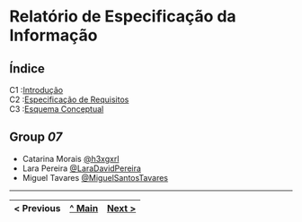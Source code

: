 
# Relatório de Especificação da Informação

## Índice

C1 :[Introdução](rei01.md)  
C2 :[Especificação de Requisitos](rei02.md)  
C3 :[Esquema Conceptual](rei03.md)  

## Group _07_

* Catarina Morais [@h3xgxrl](https://github.com/h3xgxrl)
* Lara Pereira [@LaraDavidPereira](https://github.com/LaraDavidPereira)
* Miguel Tavares [@MiguelSantosTavares](https://github.com/MiguelSantosTavares)

---
< Previous | [^ Main](/../../) | [Next >](rei01.md)
:--- | :---: | ---: 
